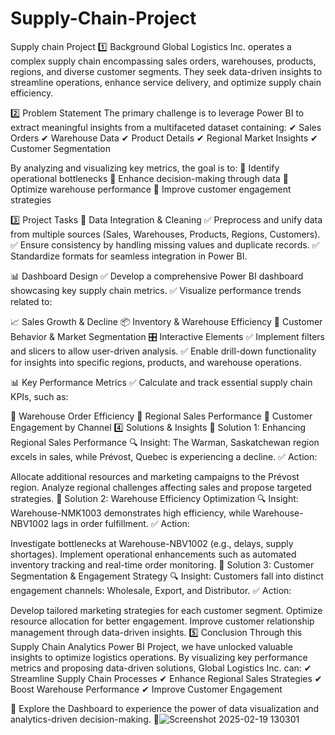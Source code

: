 # Supply-Chain-Project
Supply chain Project
1️⃣ Background
Global Logistics Inc. operates a complex supply chain encompassing sales orders, warehouses, products, regions, and diverse customer segments. They seek data-driven insights to streamline operations, enhance service delivery, and optimize supply chain efficiency.

2️⃣ Problem Statement
The primary challenge is to leverage Power BI to extract meaningful insights from a multifaceted dataset containing:
✔ Sales Orders
✔ Warehouse Data
✔ Product Details
✔ Regional Market Insights
✔ Customer Segmentation

By analyzing and visualizing key metrics, the goal is to:
🔹 Identify operational bottlenecks
🔹 Enhance decision-making through data
🔹 Optimize warehouse performance
🔹 Improve customer engagement strategies

3️⃣ Project Tasks
📂 Data Integration & Cleaning
✅ Preprocess and unify data from multiple sources (Sales, Warehouses, Products, Regions, Customers).
✅ Ensure consistency by handling missing values and duplicate records.
✅ Standardize formats for seamless integration in Power BI.

📊 Dashboard Design
✅ Develop a comprehensive Power BI dashboard showcasing key supply chain metrics.
✅ Visualize performance trends related to:

📈 Sales Growth & Decline
📦 Inventory & Warehouse Efficiency
🎯 Customer Behavior & Market Segmentation
🎛️ Interactive Elements
✅ Implement filters and slicers to allow user-driven analysis.
✅ Enable drill-down functionality for insights into specific regions, products, and warehouse operations.

📊 Key Performance Metrics
✅ Calculate and track essential supply chain KPIs, such as:

🚛 Warehouse Order Efficiency
🏬 Regional Sales Performance
🛒 Customer Engagement by Channel
4️⃣ Solutions & Insights
📌 Solution 1: Enhancing Regional Sales Performance
🔍 Insight: The Warman, Saskatchewan region excels in sales, while Prévost, Quebec is experiencing a decline.
✅ Action:

Allocate additional resources and marketing campaigns to the Prévost region.
Analyze regional challenges affecting sales and propose targeted strategies.
📌 Solution 2: Warehouse Efficiency Optimization
🔍 Insight: Warehouse-NMK1003 demonstrates high efficiency, while Warehouse-NBV1002 lags in order fulfillment.
✅ Action:

Investigate bottlenecks at Warehouse-NBV1002 (e.g., delays, supply shortages).
Implement operational enhancements such as automated inventory tracking and real-time order monitoring.
📌 Solution 3: Customer Segmentation & Engagement Strategy
🔍 Insight: Customers fall into distinct engagement channels: Wholesale, Export, and Distributor.
✅ Action:

Develop tailored marketing strategies for each customer segment.
Optimize resource allocation for better engagement.
Improve customer relationship management through data-driven insights.
5️⃣ Conclusion
Through this Supply Chain Analytics Power BI Project, we have unlocked valuable insights to optimize logistics operations. By visualizing key performance metrics and proposing data-driven solutions, Global Logistics Inc. can:
✔ Streamline Supply Chain Processes
✔ Enhance Regional Sales Strategies
✔ Boost Warehouse Performance
✔ Improve Customer Engagement

📢 Explore the Dashboard to experience the power of data visualization and analytics-driven decision-making. 🚀![Screenshot 2025-02-19 130301](https://github.com/user-attachments/assets/917ee51a-512b-4d4f-93bc-ce47d8fc42ec)
